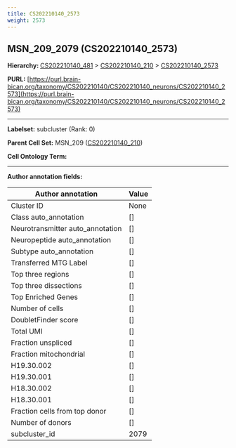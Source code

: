 ```yaml
---
title: CS202210140_2573
weight: 2573
---
```

## MSN_209_2079 (CS202210140_2573)
<b>Hierarchy: </b>
[CS202210140_481](../CS202210140_481) >
[CS202210140_210](../CS202210140_210) >
[CS202210140_2573](../CS202210140_2573)

**PURL:** [https://purl.brain-bican.org/taxonomy/CS202210140/CS202210140_neurons/CS202210140_2573](https://purl.brain-bican.org/taxonomy/CS202210140/CS202210140_neurons/CS202210140_2573)

---


**Labelset:** subcluster (Rank: 0)

**Parent Cell Set:** MSN_209 ([CS202210140_210](../CS202210140_210))



**Cell Ontology Term:** 

[MARKER GENES.]: #


---

[TRANSFERRED ANNOTATIONS.]: #


[AUTHOR ANNOTATION FIELDS.]: #


**Author annotation fields:**

| Author annotation | Value |
|-------------------|-------|
|Cluster ID|None|
|Class auto_annotation|[]|
|Neurotransmitter auto_annotation|[]|
|Neuropeptide auto_annotation|[]|
|Subtype auto_annotation|[]|
|Transferred MTG Label|[]|
|Top three regions|[]|
|Top three dissections|[]|
|Top Enriched Genes|[]|
|Number of cells|[]|
|DoubletFinder score|[]|
|Total UMI|[]|
|Fraction unspliced|[]|
|Fraction mitochondrial|[]|
|H19.30.002|[]|
|H19.30.001|[]|
|H18.30.002|[]|
|H18.30.001|[]|
|Fraction cells from top donor|[]|
|Number of donors|[]|
|subcluster_id|2079|
